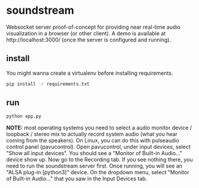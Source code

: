 # soundstream
Websocket server proof-of-concept for providing near real-time audio visualization in a browser (or other client). A demo is available at http://localhost:3000/ (once the server is configured and running).

## install
You might wanna create a virtualenv before installing requirements.
```bash
pip install -r requirements.txt
```

## run
```bash
python app.py
```

**NOTE:** most operating systems you need to select a audio monitor device / loopback / stereo mix to actually record system audio (what you hear coming from the speakers). On Linux, you can do this with pulseaudio control panel (pavucontrol). Open pavucontrol, under input devices, select "Show all input devices". You should see a "Monitor of Built-in Audio..." device show up. Now go to the Recording tab. If you see nothing there, you need to run the soundstream server first. Once running, you will see an "ALSA plug-in [python3]" device. On the dropdown menu, select "Monitor of Built-in Audio..." that you saw in the Input Devices tab.
